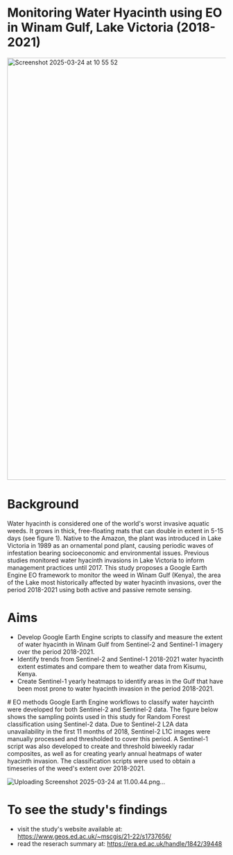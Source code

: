 # Monitoring Water Hyacinth using EO in Winam Gulf, Lake Victoria (2018-2021)





<img width="974" alt="Screenshot 2025-03-24 at 10 55 52" src="https://github.com/user-attachments/assets/6ea09a59-07c7-42d9-8314-6ffb289798dc" />



# Background
Water hyacinth is considered one of the world's worst invasive aquatic weeds. It grows in thick, free-floating mats that can double in extent in 5-15 days (see figure 1). Native to the Amazon, the plant was introduced in Lake Victoria in 1989 as an ornamental pond plant, causing periodic waves of infestation bearing socioeconomic and environmental issues. Previous studies monitored water hyacinth invasions in Lake Victoria to inform management practices until 2017. This study proposes a Google Earth Engine EO framework to monitor the weed in Winam Gulf (Kenya), the area of the Lake most historically affected by water hyacinth invasions, over the period 2018-2021 using both active and passive remote sensing.



# Aims
- Develop Google Earth Engine scripts to classify and measure the extent of water hyacinth in Winam Gulf from Sentinel-2 and Sentinel-1 imagery over the period 2018-2021.
- Identify trends from Sentinel-2 and Sentinel-1 2018-2021 water hyacinth extent estimates and compare them to weather data from Kisumu, Kenya.
- Create Sentinel-1 yearly heatmaps to identify areas in the Gulf that have been most prone to water hyacinth invasion in the period 2018-2021.



# EO methods
Google Earth Engine workflows to classify water haycinth were developed for both Sentinel-2 and Sentinel-2 data. The figure below shows the sampling points used in this study for Random Forest classification using Sentinel-2 data. Due to Sentinel-2 L2A data unavailability in the first 11 months of 2018, Sentinel-2 L1C images were manually processed and thresholded to cover this period. A Sentinel-1 script was also developed to create and threshold biweekly radar composites, as well as for creating yearly annual heatmaps of water hyacinth invasion. The classification scripts were used to obtain a timeseries of the weed's extent over 2018-2021. 

![Uploading Screenshot 2025-03-24 at 11.00.44.png…]()


# To see the study's findings
- visit the study's website available at: https://www.geos.ed.ac.uk/~mscgis/21-22/s1737656/
- read the reserach summary at: https://era.ed.ac.uk/handle/1842/39448



